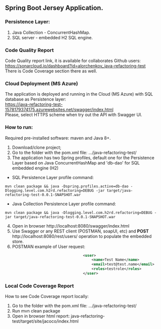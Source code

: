 ## Spring Boot Jersey Application.
### Persistence Layer: 
1. Java Collection - ConcurrentHashMap.
2. SQL server - embedded H2 SQL engine.

### Code Quality Report
Code Quality report link, it is available for collaborates Github users:</br>
https://sonarcloud.io/dashboard?id=alorchenkov_java-refactoring-test
</br> There is Code Coverage section there as well.

### Cloud Deployment (MS Azure)
The application is deployed and running in the Cloud (MS Azure) with SQL database
as Persistence layer:</br>
https://java-refactoring-test-1578179374175.azurewebsites.net/swagger/index.html
</br> Please, select HTTPS scheme when try out the API with Swagger UI.

### How to run:
Required pre-installed software: maven and Java 8+.
1. Download/clone project;
2. Go to the folder with the pom.xml file: .../java-refactoring-test/
3. The application has two Spring profiles, default one for the Persistence Layer based on Java ConcurrentHashMap
and 'db-dao' for SQL embedded engine (H2)
- SQL Persistence Layer profile command:
```
mvn clean package && java -Dspring.profiles.active=db-dao -Dlogging.level.com.h2rd.refactoring=DEBUG -jar target/java-refactoring-test-0.0.1-SNAPSHOT.war
```
- Java Collection Persistence Layer profile command:
```
mvn clean package && java -Dlogging.level.com.h2rd.refactoring=DEBUG -jar target/java-refactoring-test-0.0.1-SNAPSHOT.war
 ```
4. Open in browser http://localhost:8080/swagger/index.html
5. Use Swagger or any REST client (POSTMAN, soapUI, etc) and <b>POST</b> http://localhost:8080/rest/users/ operation to populate the embedded store.
6. POSTMAN example of User request:
```xml
                                    <user>
                                        <name>Test Name</name>
                                        <email>test@test.name</email>
                                        <roles>testrole</roles>
                                    </user>
```
### Local Code Coverage Report
How to see Code Coverage report locally:
1. Go to the folder with the pom.xml file: .../java-refactoring-test/
2. Run mvn clean package
3. Open in browser html report: java-refactoring-test/target/site/jacoco/index.html
